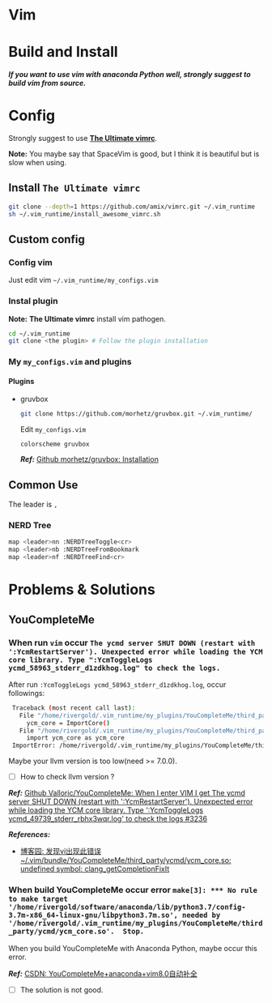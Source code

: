 # Vim

# Build and Install

***If you want to use vim with anaconda Python well, strongly suggest to build vim from source.***

# Config

Strongly suggest to use **[The Ultimate vimrc](https://github.com/amix/vimrc)**.

**Note:** You maybe say that SpaceVim is good, but I think it is beautiful but is slow when using.

## Install `The Ultimate vimrc`

```bash
git clone --depth=1 https://github.com/amix/vimrc.git ~/.vim_runtime
sh ~/.vim_runtime/install_awesome_vimrc.sh
```

## Custom config

### Config vim

Just edit vim `~/.vim_runtime/my_configs.vim`

### Instal plugin

**Note:** **The Ultimate vimrc** install vim pathogen.

```bash
cd ~/.vim_runtime
git clone <the plugin> # Follow the plugin installation
```

### My `my_configs.vim` and plugins

#### Plugins

- gruvbox

    ```bash
    git clone https://github.com/morhetz/gruvbox.git ~/.vim_runtime/
    ```

    Edit `my_configs.vim`

    ```vim
    colorscheme gruvbox
    ```

    ***Ref:*** [Github morhetz/gruvbox: Installation](https://github.com/morhetz/gruvbox/wiki/Installation)

## Common Use

The leader is `,`

### NERD Tree

```bash
map <leader>nn :NERDTreeToggle<cr>
map <leader>nb :NERDTreeFromBookmark 
map <leader>nf :NERDTreeFind<cr>
```


# Problems & Solutions

## YouCompleteMe

### When run `vim` occur `The ycmd server SHUT DOWN (restart with ':YcmRestartServer'). Unexpected error while loading the YCM core library. Type ":YcmToggleLogs ycmd_58963_stderr_d1zdkhog.log" to check the logs.`

After run `:YcmToggleLogs ycmd_58963_stderr_d1zdkhog.log`, occur followings:

```bash
 Traceback (most recent call last):
   File "/home/rivergold/.vim_runtime/my_plugins/YouCompleteMe/third_party/ycmd/ycmd/utils.py", line 637, in ImportAndCheckCore
     ycm_core = ImportCore()
   File "/home/rivergold/.vim_runtime/my_plugins/YouCompleteMe/third_party/ycmd/ycmd/utils.py", line 628, in ImportCore
     import ycm_core as ycm_core
 ImportError: /home/rivergold/.vim_runtime/my_plugins/YouCompleteMe/third_party/ycmd/ycm_core.so: undefined symbol:                    clang_getCompletionFixIt
```

Maybe your llvm version is too low(need >= 7.0.0).

- [ ] How to check llvm version ?

***Ref:*** [Github Valloric/YouCompleteMe: When I enter VIM I get The ycmd server SHUT DOWN (restart with ':YcmRestartServer'). Unexpected error while loading the YCM core library. Type ':YcmToggleLogs ycmd_49739_stderr_rbhx3wqr.log' to check the logs #3236](https://github.com/Valloric/YouCompleteMe/issues/3236#issuecomment-439987788)

***References:***

- [博客园: 发现vi出现此错误~/.vim/bundle/YouCompleteMe/third_party/ycmd/ycm_core.so: undefined symbol: clang_getCompletionFixIt](https://www.cnblogs.com/dakewei/p/10491485.html)

### When build YouCompleteMe occur error `make[3]: *** No rule to make target '/home/rivergold/software/anaconda/lib/python3.7/config-3.7m-x86_64-linux-gnu/libpython3.7m.so', needed by '/home/rivergold/.vim_runtime/my_plugins/YouCompleteMe/third_party/ycmd/ycm_core.so'.  Stop.`

When you build YouCompleteMe with Anaconda Python, maybe occur this error.

***Ref:*** [CSDN: YouCompleteMe+anaconda+vim8.0自动补全](https://blog.csdn.net/u013806541/article/details/72057272)

- [ ] The solution is not good.

<!-- # SpaceVim

## Install

```bash
curl -sLf https://spacevim.org/install.sh | bash
```

***Ref:*** [SpaceVim doc: Quick start guide](https://spacevim.org/quick-start-guide/)

## Uninstall

```bash
curl -sLf https://spacevim.org/install.sh | bash -s -- --uninstall
```

***Ref:*** [Github SpaceVim/SpaceVim: 如何卸载 how to uninstall #941](https://github.com/SpaceVim/SpaceVim/issues/941#issuecomment-445451297)

## Config



Edit ``

```
relativenumber = false # Not use relative line number
``` -->